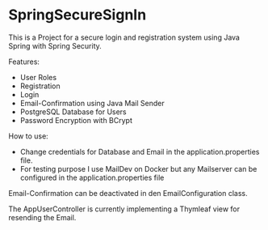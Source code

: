 # SpringSecureSignIn

This is a Project for a secure login and registration system using Java Spring with Spring Security.

Features:
- User Roles
- Registration
- Login
- Email-Confirmation using Java Mail Sender
- PostgreSQL Database for Users
- Password Encryption with BCrypt

How to use:
- Change credentials for Database and Email in the application.properties file.
- For testing purpose I use MailDev on Docker but any Mailserver can be configured in the application.properties file

Email-Confirmation can be deactivated in den EmailConfiguration class.

The AppUserController is currently implementing a Thymleaf view for resending the Email.
